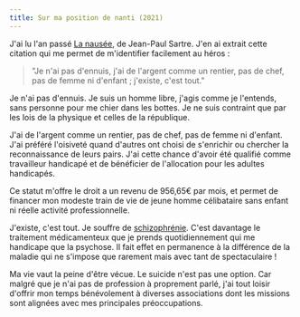 ```yaml
---
title: Sur ma position de nanti (2021)
---
```

J'ai lu l'an passé [La nausée](https://fr.wikipedia.org/wiki/La_Naus%C3%A9e), de Jean-Paul Sartre. J'en ai extrait cette citation qui me permet de m'identifier facilement au héros :

> "Je n'ai pas d'ennuis, j'ai de l'argent comme un rentier, pas de chef, pas de femme ni d'enfant ; j'existe, c'est tout."

Je  n'ai pas d'ennuis. Je suis un homme libre, j'agis comme je l'entends,  sans personne pour me chier dans les bottes. Je ne suis contraint que  par les lois de la physique et celles de la république.

J'ai  de l'argent comme un rentier, pas de chef, pas de femme ni d'enfant.  J'ai préféré l'oisiveté quand d'autres ont choisi de s'enrichir ou  chercher la reconnaissance de leurs pairs. J'ai cette chance d'avoir été  qualifié comme travailleur handicapé et de bénéficier de l'allocation  pour les adultes handicapés. 

Ce statut m'offre le droit a un revenu de  956,65€ par mois, et permet de financer mon modeste train de vie de  jeune homme célibataire sans enfant ni réelle activité professionnelle.

J'existe,  c'est tout. Je souffre de [schizophrénie](https://fr.wikipedia.org/wiki/Schizophr%C3%A9nie). C'est davantage le traitement  médicamenteux que je prends quotidiennement qui me handicape que la  psychose. Il fait effet en permanence à la différence de la maladie qui  ne s'impose que rarement mais avec tant de spectaculaire !

Ma  vie vaut la peine d'être vécue. Le suicide n'est pas une option. Car  malgré que je n'ai pas de profession à proprement parlé, j'ai tout  loisir d'offrir mon temps bénévolement à diverses associations dont les  missions sont alignées avec mes principales préoccupations.